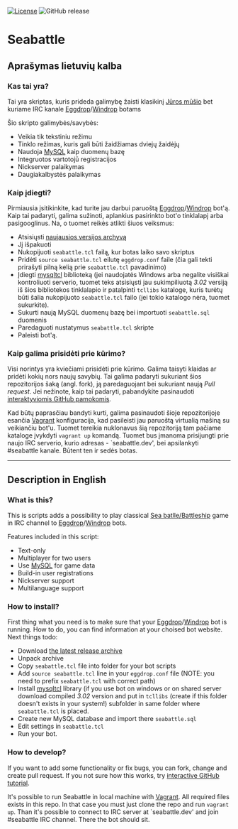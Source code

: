 [![License](https://img.shields.io/github/license/MekDrop/eggdrop-scripts-seabattle-game.svg?maxAge=2592000)](License.txt) ![GitHub release](https://img.shields.io/github/release/MekDrop/eggdrop-scripts-seabattle-game.svg?maxAge=2592000)
# Seabattle

## Aprašymas lietuvių kalba

### Kas tai yra?

Tai yra skriptas, kuris prideda galimybę žaisti klasikinį [Jūros mūšio](https://en.wikipedia.org/wiki/Battleship_(game)) bet kuriame IRC kanale [Eggdrop](http://www.eggheads.org)/[Windrop](http://windrop.sourceforge.net) botams

Šio skripto galimybės/savybės:
 * Veikia tik tekstiniu režimu
 * Tinklo režimas, kuris gali būti žaidžiamas dviejų žaidėjų
 * Naudoja [MySQL](http://mysql.org) kaip duomenų bazę
 * Integruotos vartotojū registracijos
 * Nickserver palaikymas
 * Daugiakalbystės palaikymas
 
### Kaip įdiegti?

Pirmiausia įsitikinkite, kad turite jau darbui paruoštą [Eggdrop](http://www.eggheads.org)/[Windrop](http://windrop.sourceforge.net) bot'ą. Kaip tai padaryti, galima sužinoti, aplankius pasirinkto bot'o tinklalapį arba pasigooglinus. Na, o tuomet reikės atlikti šiuos veiksmus:
 * Atsisiųsti [naujausios versijos archyvą](https://github.com/MekDrop/eggdrop-scripts-seabattle-game/releases/latest)
 * Jį išpakuoti 
 * Nukopijuoti `seabattle.tcl` failą, kur botas laiko savo skriptus
 * Pridėti `source seabattle.tcl` eilutę `eggdrop.conf` faile (čia gali tekti prirašyti pilną kelią prie `seabattle.tcl` pavadinimo)
 * Įdiegti [mysqltcl](http://www.xdobry.de/mysqltcl/) biblioteką (jei naudojatės Windows arba negalite visiškai kontroliuoti serverio, tuomet teks atsisiųsti jau sukimpiliuotą *3.02* versiją iš šios bibliotekos tinklalapio ir patalpinti `tcllibs` kataloge, kuris turėtų būti šalia nukopijuoto `seabattle.tcl` failo (jei tokio katalogo nėra, tuomet sukurkite).
 * Sukurti naują MySQL duomenų bazę bei importuoti `seabattle.sql` duomenis
 * Paredaguoti nustatymus `seabattle.tcl` skripte
 * Paleisti bot'ą. 
 
### Kaip galima prisidėti prie kūrimo?

Visi norintys yra kviečiami prisidėti prie kūrimo. Galima taisyti klaidas ar pridėti kokių nors naujų savybių. Tai galima padaryti sukuriant šios repozitorijos šaką (angl. fork), ją paredaguojant bei sukuriant naują *Pull request*. Jei nežinote, kaip tai padaryti, pabandykite pasinaudoti [interaktyviomis GitHub pamokomis](https://try.github.io/).

Kad būtų paprasčiau bandyti kurti, galima pasinaudoti šioje repozitorijoje esančia [Vagrant](http://vagrantup.com) konfiguracija, kad pasileisti jau paruoštą virtualią mašiną su veikiančiu bot'u. Tuomet tereikia nuklonavus šią repozitoriją tam pačiame kataloge įvykdyti `vagrant up` komandą. Tuomet bus įmanoma prisijungti prie naujo IRC serverio, kurio adresas - `seabattle.dev', bei apsilankyti  #seabattle kanale. Būtent ten ir sedės botas.

****

## Description in English

### What is this?

This is scripts adds a possibility to play classical [Sea batlle/Battleship](https://en.wikipedia.org/wiki/Battleship_(game)) game in IRC channel to [Eggdrop](http://www.eggheads.org)/[Windrop](http://windrop.sourceforge.net) bots.

Features included in this script:
 * Text-only
 * Multiplayer for two users
 * Use [MySQL](http://mysql.org) for game data
 * Build-in user registrations
 * Nickserver support
 * Multilanguage support
 
### How to install?

First thing what you need is to make sure that your [Eggdrop](http://www.eggheads.org)/[Windrop](http://windrop.sourceforge.net) bot is running. How to do, you can find information at your choised bot website. Next things todo:
 * Download [the latest release archive](https://github.com/MekDrop/eggdrop-scripts-seabattle-game/releases/latest)
 * Unpack archive 
 * Copy `seabattle.tcl` file into folder for your bot scripts
 * Add `source seabattle.tcl` line in your `eggdrop.conf` file (NOTE: you need to prefix `seabattle.tcl` with correct path)
 * Install [mysqltcl](http://www.xdobry.de/mysqltcl/) library (if you use bot on windows or on shared server download compiled *3.02* version and put in `tcllibs` (create if this folder doesn't exists in your system!) subfolder in same folder where `seabattle.tcl` is placed.
 * Create new MySQL database and import there `seabattle.sql` 
 * Edit settings in `seabattle.tcl`
 * Run your bot. 
 
### How to develop?

If you want to add some functionality or fix bugs, you can fork, change and create pull request. If you not sure how this works, try   [interactive GitHub tutorial](https://try.github.io/).

It's possible to run Seabattle in local machine with [Vagrant](http://vagrantup.com). All required files exists in this repo. In that case you must just clone the repo and run `vagrant up`. Than it's possible to connect to IRC server at `seabattle.dev' and join #seabattle IRC channel. There the bot should sit.
